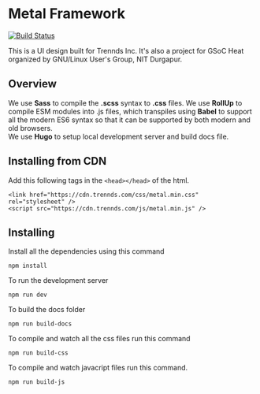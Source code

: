 # Metal Framework

[![Build Status](https://travis-ci.com/trennds/metal_ui.svg?branch=master)](https://travis-ci.com/trennds/metal_ui)

This is a UI design built for Trennds Inc.
It's also a project for GSoC Heat organized by GNU/Linux User's Group, NIT Durgapur.

## Overview
We use **Sass** to compile the **.scss** syntax to **.css** files.
We use **RollUp**  to compile ESM modules into .js files, which transpiles using **Babel** to support all the modern ES6 syntax so that it can be supported by both modern and old browsers.  
We use **Hugo** to setup local development server and build docs file.

## Installing from CDN

Add this following tags in the ```<head></head>``` of the html.

```
<link href="https://cdn.trennds.com/css/metal.min.css" rel="stylesheet" />
<script src="https://cdn.trennds.com/js/metal.min.js" />
```

## Installing
Install all the dependencies using this command
```
npm install
```
To run the development server
```
npm run dev
```
To build the docs folder
```
npm run build-docs
```

To compile and watch all the css files run this command
```
npm run build-css
```
To compile and watch javacript files run this command.
```
npm run build-js
```
